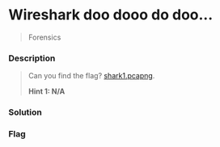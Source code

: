 # Wireshark doo dooo do doo...
> Forensics

### Description
> Can you find the flag? [shark1.pcapng](https://mercury.picoctf.net/static/d6f9aa16d2a2c51d2e431e658d87af9e/shark1.pcapng).
>
> **Hint 1: N/A**

### Solution

### Flag

